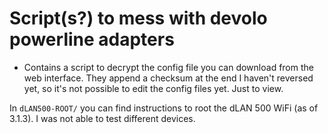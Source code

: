 Script(s?) to mess with devolo powerline adapters
=================================================

* Contains a script to decrypt the config file you can download from the web interface.
They append a checksum at the end I haven't reversed yet, so it's not possible to edit the config files yet. Just to view.

In `dLAN500-ROOT/` you can find instructions to root the dLAN 500 WiFi (as of 3.1.3). I was not able to test different devices.

